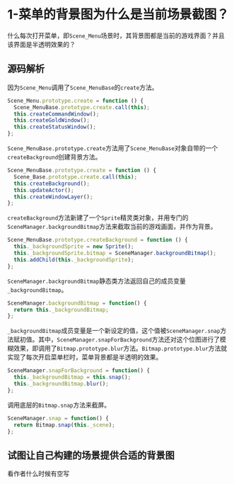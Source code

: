 

# 1-菜单的背景图为什么是当前场景截图？
什么每次打开菜单，即`Scene_Menu`场景时，其背景图都是当前的游戏界面？并且该界面是半透明效果的？


## 源码解析

因为`Scene_Menu`调用了`Scene_MenuBase`的`create`方法。
``` js {2}
Scene_Menu.prototype.create = function () {
  Scene_MenuBase.prototype.create.call(this);
  this.createCommandWindow();
  this.createGoldWindow();
  this.createStatusWindow();
};
```






`Scene_MenuBase.prototype.create`方法用了`Scene_MenuBase`对象自带的一个`createBackground`创建背景方法。
``` js {3}
Scene_MenuBase.prototype.create = function () {
  Scene_Base.prototype.create.call(this);
  this.createBackground();
  this.updateActor();
  this.createWindowLayer();
};
```


`createBackground`方法新建了一个`Sprite`精灵类对象，并用专门的`SceneManager.backgroundBitmap`方法来截取当前的游戏画面，并作为背景。
``` js {3}
Scene_MenuBase.prototype.createBackground = function () {
  this._backgroundSprite = new Sprite();
  this._backgroundSprite.bitmap = SceneManager.backgroundBitmap();
  this.addChild(this._backgroundSprite);
};
```






`SceneManager.backgroundBitmap`静态类方法返回自己的成员变量`_backgroundBitmap`。
``` js {2}
SceneManager.backgroundBitmap = function() {
  return this._backgroundBitmap;
};
```





`_backgroundBitmap`成员变量是一个新设定的值，这个值被`SceneManager.snap`方法赋初值。其中，`SceneManager.snapForBackground`方法还对这个位图进行了模糊效果，即调用了`Bitmap.prototype.blur`方法。`Bitmap.prototype.blur`方法就实现了每次开启菜单栏时，菜单背景都是半透明的效果。
``` js {2-3}
SceneManager.snapForBackground = function() {
  this._backgroundBitmap = this.snap();
  this._backgroundBitmap.blur();
};
```






调用底层的`Bitmap.snap`方法来截屏。
``` js {2}
SceneManager.snap = function() {
  return Bitmap.snap(this._scene);
};
```




## 试图让自己构建的场景提供合适的背景图
<!-- TODO -->
看作者什么时候有空写


